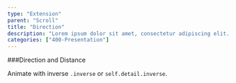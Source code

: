 ```yaml
---
type: "Extension"
parent: "Scroll"
title: "Direction"
description: "Lorem ipsum dolor sit amet, consectetur adipiscing elit. Nunc tempus laoreet leo sit amet iaculis."
categories: ["400-Presentation"]
---
```


###Direction and Distance

Animate with inverse `.inverse` or `self.detail.inverse`.

<demo>
  <div class="demo_item" data-iframe="iframe/core/scroll/direction">
  </div>
</demo>
